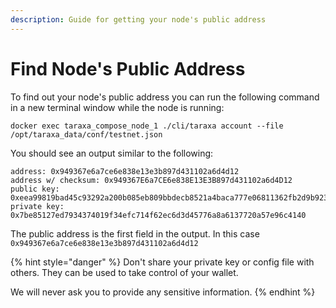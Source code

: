 ```yaml
---
description: Guide for getting your node's public address
---
```


# Find Node's Public Address

To find out your node's public address you can run the following command in a new terminal window while the node is running:

```text
docker exec taraxa_compose_node_1 ./cli/taraxa account --file /opt/taraxa_data/conf/testnet.json
```

You should see an output similar to the following:

```text
address: 0x949367e6a7ce6e838e13e3b897d431102a6d4d12
address w/ checksum: 0x949367E6a7CE6e838E13E3B897d431102a6d4D12
public key: 0xeea99819bad45c93292a200b085eb809bbdecb8521a4baca777e06811362fb2d9b92334db0793b473cfd5ccd1cbaa8a5fffea6f09baf308629866f6828677d91
private key: 0x7be85127ed7934374019f34efc714f62ec6d3d45776a8a6137720a57e96c4140
```

The public address is the first field in the output. In this case `0x949367e6a7ce6e838e13e3b897d431102a6d4d12`

{% hint style="danger" %}
Don't share your private key or config file with others. They can be used to take control of your wallet.

We will never ask you to provide any sensitive information.
{% endhint %}

